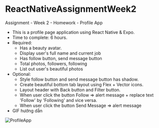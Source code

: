# ReactNativeAssignmentWeek2
Assignment - Week 2 - Homework - Profile App
- This is a profile page application using React Native & Expo.
- Time to complete: 6 hours.
- Required:
  + Has a beauty avatar.
  + Display user's full name and current job
  + Has follow button, send message button
  + Total photos, followers, following
  + List out user's beautiful photos
- Optional:
  + Style follow button and send message button has shadow.
  + Create beautiful bottom tab layout using Flex + Vector icons.
  + Layout header with Back button and Filter button.
  + When user click the button Follow => alert message + replace text 'Follow' by 'Following' and vice versa.
  + When user click the button Send Message => alert message 
- GIF hướng dẫn

![ProfileApp](https://user-images.githubusercontent.com/50457569/61895191-4ad6cb00-af3c-11e9-8da5-5ac905d8e558.gif)

